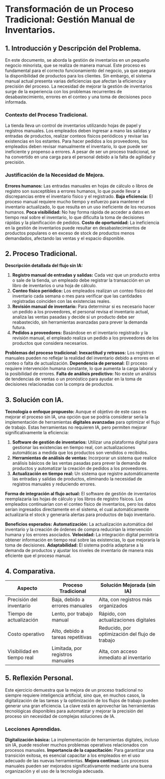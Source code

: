 # Transformación de un Proceso Tradicional: Gestión Manual de Inventarios.

## 1. Introducción y Descripción del Problema.
En este documento, se aborda la gestión de inventarios en un pequeño negocio minorista, que se realiza de manera manual. Este proceso es fundamental para el correcto funcionamiento del negocio, ya que asegura la disponibilidad de productos para los clientes. Sin embargo, el sistema manual actual presenta varias deficiencias que afectan la eficiencia y precisión del proceso. La necesidad de mejorar la gestión de inventarios surge de la experiencia con los problemas recurrentes de desabastecimiento, errores en el conteo y una toma de decisiones poco informada. 

### Contexto del Proceso Tradicional.
La tienda lleva un control de inventarios utilizando hojas de papel y registros manuales. Los empleados deben ingresar a mano las salidas y entradas de productos, realizar conteos físicos periódicos y revisar las existencias en los estantes. Para hacer pedidos a los proveedores, los empleados deben revisar manualmente el inventario, lo que puede ser ineficiente y propenso a errores. A pesar de ser un proceso tradicional, se ha convertido en una carga para el personal debido a la falta de agilidad y precisión.

### Justificación de la Necesidad de Mejora.
**Errores humanos:** Las entradas manuales en hojas de cálculo o libros de registro son susceptibles a errores humanos, lo que puede llevar a discrepancias entre el inventario físico y el registrado.
**Baja eficiencia:** El proceso manual requiere mucho tiempo y esfuerzo para mantener el inventario actualizado, lo que resulta en un uso ineficiente de los recursos humanos.
**Poca visibilidad:** No hay forma rápida de acceder a datos en tiempo real sobre el inventario, lo que dificulta la toma de decisiones rápidas y la planificación de pedidos.
**Costo de oportunidad:** La ineficiencia en la gestión de inventarios puede resultar en desabastecimientos de productos populares o en exceso de stock de productos menos demandados, afectando las ventas y el espacio disponible.

## 2. Proceso Tradicional.
**Descripción detallada del flujo sin IA:**
1. **Registro manual de entradas y salidas:** Cada vez que un producto entra o sale de la tienda, un empleado debe registrar la transacción en un libro de inventarios o una hoja de cálculo.
2. **Conteo físico periódico:** Los empleados realizan un conteo físico del inventario cada semana o mes para verificar que las cantidades registradas coinciden con las existencias reales. 
3. **Revisión manual de inventario:** Para determinar si es necesario hacer un pedido a los proveedores, el personal revisa el inventario actual, analiza las ventas pasadas y decide si un producto debe ser reabastecido, sin herramientas avanzadas para prever la demanda futura.
4. **Pedidos a proveedores:** Basándose en el inventario registrado y la revisión manual, el empleado realiza un pedido a los proveedores de los productos que considera necesarios.

**Problemas del proceso tradicional:**
**Inexactitud y retrasos:** Los registros manuales pueden no reflejar la realidad del inventario debido a errores en el conteo o falta de actualización.
**Dependencia de personal:** El proceso requiere intervención humana constante, lo que aumenta la carga laboral y la posibilidad de errores.
**Falta de análisis predictivo:** No existe un análisis de tendencias de ventas o un pronóstico para ayudar en la toma de decisiones relacionadas con la compra de productos.

## 3. Solución con IA.
**Tecnología o enfoque propuesto:**
Aunque el objetivo de este caso es mejorar el proceso sin IA, una opción que se podría considerar sería la implementación de herramientas **digitales avanzadas** para optimizar el flujo de trabajo. Estas herramientas no requieren IA, pero permiten mejorar significativamente la eficiencia:
1. **Software de gestión de inventarios:** Utilizar una plataforma digital para gestionar las existencias en tiempo real, con actualizaciones automáticas a medida que los productos son vendidos o recibidos.
2. **Herramientas de análisis de ventas:** Incorporar un sistema que realice análisis básicos de las ventas pasadas para prever la demanda de productos y automatizar la creación de pedidos a los proveedores.
3. **Actualización en tiempo real:** Un sistema que registre automáticamente las entradas y salidas de productos, eliminando la necesidad de registros manuales y reduciendo errores.

**Forma de integración al flujo actual:**
El software de gestión de inventarios reemplazaría las hojas de cálculo y los libros de registro físicos. Los empleados continuarían con el conteo físico de inventarios, pero los datos serían ingresados directamente en el sistema, el cual automáticamente actualizaría el stock y generaría alertas para productos de bajo inventario.

**Beneficios esperados:**
**Automatización:** La actualización automática del inventario y la creación de órdenes de compra reducirían la intervención humana y los errores asociados.
**Velocidad:** La integración digital permitiría obtener información en tiempo real sobre las existencias, lo que mejoraría la toma de decisiones.
**Adaptabilidad:** El sistema podría adaptarse a la demanda de productos y ajustar los niveles de inventario de manera más eficiente que el proceso manual.

## 4. Comparativa.
| Aspecto                    | Proceso Tradicional              | Solución Mejorada (sin IA)                   |
|----------------------------|----------------------------------|---------------------------------------------|
| Precisión del inventario   | Baja, debido a errores manuales | Alta, con registros más organizados        |
| Tiempo de actualización    | Lento, por trabajo manual       | Rápido, con actualizaciones digitales      |
| Costo operativo            | Alto, debido a tareas repetitivas | Reducido, por optimización del flujo de trabajo |
| Visibilidad en tiempo real | Limitada, por registros manuales | Alta, con acceso inmediato al inventario   |

## 5. Reflexión Personal.
Este ejercicio demuestra que la mejora de un proceso tradicional no siempre requiere inteligencia artificial, sino que, en muchos casos, la digitalización de las tareas y la optimización de los flujos de trabajo pueden generar una gran eficiencia. La clave está en aprovechar las herramientas tecnológicas disponibles para automatizar y mejorar la precisión del proceso sin necesidad de complejas soluciones de IA.

### Lecciones Aprendidas.
**Digitalización básica:** La implementación de herramientas digitales, incluso sin IA, puede resolver muchos problemas operativos relacionados con procesos manuales.
**Importancia de la capacitación:** Para garantizar una transición exitosa, es esencial capacitar a los empleados en el uso adecuado de las nuevas herramientas.
**Mejora continua:** Los procesos manuales pueden ser mejorados significativamente mediante una buena organización y el uso de la tecnología adecuada.


